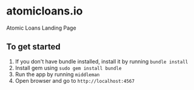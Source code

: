# atomicloans.io
Atomic Loans Landing Page

## To get started
1. If you don't have bundle installed, install it by running `bundle install`
2. Install gem using `sudo gem install bundle`
3. Run the app by running `middleman`
4. Open browser and go to `http://localhost:4567`
